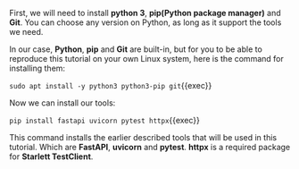 First, we will need to install **python 3**, **pip(Python package manager)** and **Git**. You can choose any version on Python, as long as it support the tools we need.

In our case, **Python**, **pip** and **Git** are built-in, but for you to be able to reproduce
this tutorial on your own Linux system, here is the command for installing them:

`sudo apt install -y python3 python3-pip git`{{exec}}

Now we can install our tools:

`pip install fastapi uvicorn pytest httpx`{{exec}}

This command installs the earlier described tools that will be used in this tutorial. Which are **FastAPI**, **uvicorn** and **pytest**. **httpx** is a required package for **Starlett TestClient**.